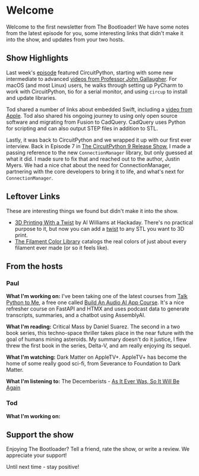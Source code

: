 # Welcome

Welcome to the first newsletter from The Bootloader! We have some notes from the latest episode for you, some interesting links that didn't make it into the show, and updates from your two hosts.

## Show Highlights

Last week's [episode](https://thebootloader.net/blog/2024/07/01/four-topics-and-an-interview/) featured CircuitPython, starting with some new intermediate to advanced [videos from Professor John Gallaugher](https://www.youtube.com/playlist?list=PL9VJ9OpT-IPSsQUWqQcNrVJqy4LhBjPX2).  For macOS (and most Linux) users, he walks through setting up PyCharm to work with CircuitPython, tio for a serial monitor, and using `circup` to install and update libraries. 

Tod shared a number of links about embedded Swift, including a [video from Apple](https://www.youtube.com/watch?v=LqxbsADqDI4).  Tod also shared his ongoing journey to using only open source software and migrating from Fusion to CadQuery.  CadQuery uses Python for scripting and can also output STEP files in addition to STL.

Lastly, it was back to CircuitPython and we wrapped it up with our first ever interview.  Back in Episode 7 in [The CircuitPython 9 Release Show](https://www.circuitpythonshow.com/@thebootloader/episodes/the-circuitpython-9-release-show), I made a passing reference to the new `ConnectionManager` library, but only guessed at what it did.  I made sure to fix that and reached out to the author, Justin Myers.  We had a nice chat about the need for ConnectionManager, partnering with the core developers to bring it to life, and what's next for `ConnectionManager`. 

## Leftover Links

These are interesting things we found but didn't make it into the show.

* [3D Printing With a Twist](https://hackaday.com/2024/06/30/3d-printing-with-a-twist/) by Al Williams at Hackaday.  There's no practical purpose to it, but now you can add a [twist](https://andrewsink.github.io/STL-Twister/) to any STL you want to 3D print.
* [The Filament Color Library](https://filamentcolors.xyz/library/) catalogs the real colors of just about every filament ever made (or so it feels like).

## From the hosts

### Paul

**What I'm working on:** I've been taking one of the latest courses from [Talk Python to Me](https://training.talkpyhton.fm), a free one called [Build An Audio AI App Course](https://training.talkpython.fm/courses/build-an-audio-ai-app-with-python-and-assemblyai). It's a nice refresher course on FastAPI and HTMX and uses podcast data to generate transcripts, summaries, and a chatbot using AssemblyAI.

**What I'm reading:** Critical Mass by Daniel Suarez.  The second in a two book series, this techno-space thriller takes place in the near future with the goal of humans mining asteroids.  My summary doesn't do it justice, I flew threw the first book in the series, Delta-V, and am really enjoying its sequel. 

**What I'm watching:** Dark Matter on AppleTV+.  AppleTV+ has become the home of some really good sci-fi, from Severance to Foundation to Dark Matter.

**What I'm listening to:** The Decemberists - [As It Ever Was, So It Will Be Again](https://www.discogs.com/release/30972931-The-Decemberists-As-It-Ever-Was-So-It-Will-Be-Again)

### Tod

**What I'm working on:** 

## Support the show
Enjoying The Bootloader?  Tell a friend, rate the show, or write a review.  We appreciate your support!

Until next time - stay positive!
